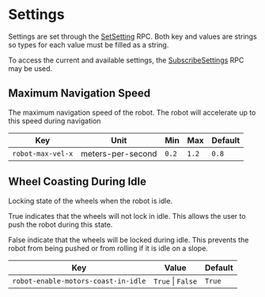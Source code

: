 # Settings

Settings are set through the [SetSetting](robot/RobotApiService.md#setsetting)
RPC. Both key and values are strings so types for each value must be filled as a
string.

To access the current and available settings, the [SubscribeSettings](robot/RobotApiService.md#subscribesettings)
RPC may be used.

## Maximum Navigation Speed

The maximum navigation speed of the robot. The robot will accelerate up to this
speed during navigation

Key | Unit | Min | Max | Default
----|------|-----|-----|--------
`robot-max-vel-x` | meters-per-second | `0.2` | `1.2` | `0.8`

## Wheel Coasting During Idle

Locking state of the wheels when the robot is idle.

True indicates that the wheels will not lock in idle. This allows the user to
push the robot during this state.

False indicate that the wheels will be locked during idle. This prevents the
robot from being pushed or from rolling if it is idle on a slope.

Key | Value | Default
----|-------|--------
`robot-enable-motors-coast-in-idle` | `True` \| `False` | `True`
